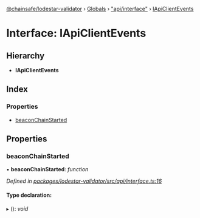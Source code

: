 [@chainsafe/lodestar-validator](../README.md) › [Globals](../globals.md) › ["api/interface"](../modules/_api_interface_.md) › [IApiClientEvents](_api_interface_.iapiclientevents.md)

# Interface: IApiClientEvents

## Hierarchy

* **IApiClientEvents**

## Index

### Properties

* [beaconChainStarted](_api_interface_.iapiclientevents.md#beaconchainstarted)

## Properties

###  beaconChainStarted

• **beaconChainStarted**: *function*

*Defined in [packages/lodestar-validator/src/api/interface.ts:16](https://github.com/ChainSafe/lodestar/blob/2c3cae978/packages/lodestar-validator/src/api/interface.ts#L16)*

#### Type declaration:

▸ (): *void*
